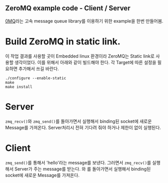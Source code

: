 
ZeroMQ example code - Client / Server
---------------

 [0MQ](http://zeromq.org/)라는 고속 message queue library를 이용하기 위한 example을 한번 만들어봄. 

Build ZeroMQ in static link. 
===============
  이 작업 결과를 사용할 곳이 Embedded linux 환경이라 ZeroMQ는 Static link로 사용할 생각이었다. 이를 위해서 아래와 같이 빌드해야 한다. 각 Target에 따른 설정을 필요하면 추가해서 쓰길 바란다. 

```
./configure --enable-static
make 
make install

```

Server
===============

```zmq_recv()```와 ```zmq_send()```를 돌아가면서 실행해서 binding된 socket에 새로운 Message를 가져온다. Server처리시 전혀 기다려 줘야 하거나 제한이 없이 실행된다. 

Client 
===============

```zmq_send()```를 통해서 'hello'라는 message를 보낸다. 그러면서 ```zmq_recv()```를 실행해서 Server가 주는 message를 받는다. 와 를 돌아가면서 실행해서 binding된 socket에 새로운 Message를 가져온다. 




